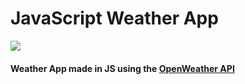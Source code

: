 # JavaScript Weather App 
![](https://github.com/facundo-91/weather-js-app/blob/master/cover.png)
#### Weather App made in JS using the [OpenWeather API](https://openweathermap.org/api)

